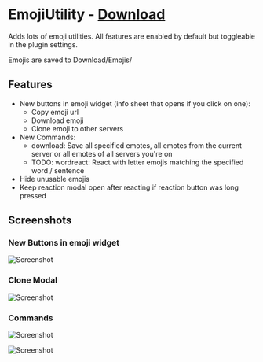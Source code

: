 # EmojiUtility - [Download](https://github.com/Vendicated/AliucordPlugins/blob/builds/EmojiUtility.zip?raw=true)

Adds lots of emoji utilities. All features are enabled by default but toggleable in the plugin settings.

Emojis are saved to Download/Emojis/


## Features

- New buttons in emoji widget (info sheet that opens if you click on one):
  - Copy emoji url
  - Download emoji
  - Clone emoji to other servers
- New Commands:
  - download: Save all specified emotes, all emotes from the current server or all emotes of all servers you're on
  - TODO: wordreact: React with letter emojis matching the specified word / sentence
- Hide unusable emojis
- Keep reaction modal open after reacting if reaction button was long pressed

## Screenshots

### New Buttons in emoji widget

![Screenshot](https://cdn.discordapp.com/attachments/852332951542956052/870753374679740457/Screenshot_20210730-2138093.jpg)

### Clone Modal

![Screenshot](https://cdn.discordapp.com/attachments/852332951542956052/870753374964944916/Screenshot_20210730-2138202.jpg)

### Commands

![Screenshot](https://cdn.discordapp.com/attachments/852332951542956052/870753911886188544/Screenshot_20210730-214505_Aliucord.png)

![Screenshot](https://cdn.discordapp.com/attachments/852332951542956052/870753375245975644/Screenshot_20210730-2140022.jpg)
